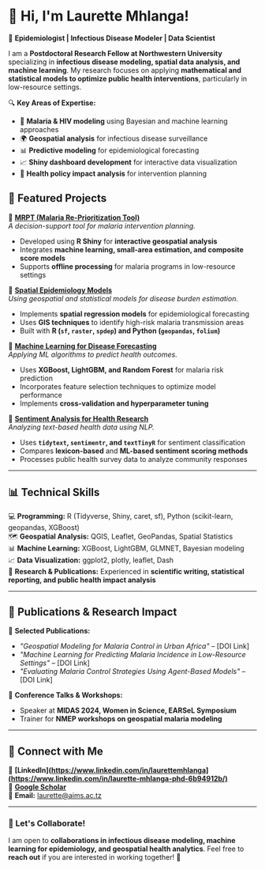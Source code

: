 # 👋 Hi, I'm Laurette Mhlanga!
🔬 **Epidemiologist | Infectious Disease Modeler | Data Scientist**

I am a **Postdoctoral Research Fellow at Northwestern University** specializing in **infectious disease modeling, spatial data analysis, and machine learning**. My research focuses on applying **mathematical and statistical models to optimize public health interventions**, particularly in low-resource settings.

🔍 **Key Areas of Expertise:**
- 🦠 **Malaria & HIV modeling** using Bayesian and machine learning approaches
- 🌍 **Geospatial analysis** for infectious disease surveillance
- 📊 **Predictive modeling** for epidemiological forecasting
- 📈 **Shiny dashboard development** for interactive data visualization
- 🏥 **Health policy impact analysis** for intervention planning

## 🚀 Featured Projects

📌 **[MRPT (Malaria Re-Prioritization Tool)](https://github.com/urban-malaria/MRPT)**  
_A decision-support tool for malaria intervention planning._  
- Developed using **R Shiny** for **interactive geospatial analysis**
- Integrates **machine learning, small-area estimation, and composite score models**
- Supports **offline processing** for malaria programs in low-resource settings

📌 **[Spatial Epidemiology Models](https://github.com/urban-malaria/spatial-epidemiology)**  
_Using geospatial and statistical models for disease burden estimation._  
- Implements **spatial regression models** for epidemiological forecasting  
- Uses **GIS techniques** to identify high-risk malaria transmission areas  
- Built with **R (`sf`, `raster`, `spdep`) and Python (`geopandas`, `folium`)**

📌 **[Machine Learning for Disease Forecasting](https://github.com/urban-malaria/ml-forecasting)**  
_Applying ML algorithms to predict health outcomes._  
- Uses **XGBoost, LightGBM, and Random Forest** for malaria risk prediction  
- Incorporates feature selection techniques to optimize model performance  
- Implements **cross-validation and hyperparameter tuning**  

📌 **[Sentiment Analysis for Health Research](https://github.com/urban-malaria/sentiment-health)**  
_Analyzing text-based health data using NLP._  
- Uses **`tidytext`, `sentimentr`, and `textTinyR`** for sentiment classification  
- Compares **lexicon-based** and **ML-based sentiment scoring methods**  
- Processes public health survey data to analyze community responses  

---

## 📊 Technical Skills
💻 **Programming:** R (Tidyverse, Shiny, caret, sf), Python (scikit-learn, geopandas, XGBoost)  
🗺️ **Geospatial Analysis:** QGIS, Leaflet, GeoPandas, Spatial Statistics  
📊 **Machine Learning:** XGBoost, LightGBM, GLMNET, Bayesian modeling  
📈 **Data Visualization:** ggplot2, plotly, leaflet, Dash  
📄 **Research & Publications:** Experienced in **scientific writing, statistical reporting, and public health impact analysis**  

---

## 📜 Publications & Research Impact
📖 **Selected Publications:**  
- _"Geospatial Modeling for Malaria Control in Urban Africa"_ – [DOI Link]  
- _"Machine Learning for Predicting Malaria Incidence in Low-Resource Settings"_ – [DOI Link]  
- _"Evaluating Malaria Control Strategies Using Agent-Based Models"_ – [DOI Link]  

📢 **Conference Talks & Workshops:**  
- Speaker at **MIDAS 2024, Women in Science, EARSeL Symposium**  
- Trainer for **NMEP workshops on geospatial malaria modeling**  

---

## 🔗 Connect with Me
💼 **[LinkedIn](https://www.linkedin.com/in/laurettemhlanga](https://www.linkedin.com/in/laurette-mhlanga-phd-6b94912b/)**  
📜 **[Google Scholar](https://scholar.google.com/scholar?as_ylo=2024&q=laurette+mhlanga&hl=en&as_sdt=0,14)**  
📧 **Email:** laurette@aims.ac.tz  

---

### **🌱 Let's Collaborate!**
I am open to **collaborations in infectious disease modeling, machine learning for epidemiology, and geospatial health analytics**. Feel free to **reach out** if you are interested in working together! 🚀  
